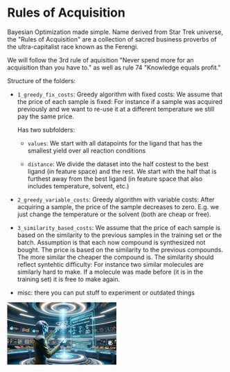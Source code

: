 # Rules of Acquisition

Bayesian Optimization made simple. Name derived from Star Trek universe, the "Rules of Acquisition" are a collection of sacred business proverbs of the ultra-capitalist race known as the Ferengi.

We will follow the 3rd rule of aquisition "Never spend more for an acquisition than you have to." as well as rule 74 "Knowledge equals profit."

Structure of the folders:

- `1_greedy_fix_costs`: Greedy algorithm with fixed costs:
  We assume that the price of each sample is fixed:
  For instance if a sample was acquired previously and we want to re-use it at a different temperature we still pay the same price.

  Has two subfolders:
  - `values`: We start with all datapoints for the ligand that has the smallest yield over all 
  reaction conditions

  - `distance`: We divide the dataset into the half costest to the best ligand (in feature space) and the rest. We start with the half that is furthest away from the best ligand (in feature space that also includes temperature, solvent, etc.)

- `2_greedy_variable_costs`: Greedy algorithm with variable costs: After acquiring a sample, the price of the sample decreases to zero. E.g. we just change the temperature or the solvent (both are cheap or free).

- `3_similarity_based_costs`: We assume that the price of each sample is based on the similarity to the previous samples in the training set or the batch. Assumption is that each now compound is synthesized not bought. The price is based on the similarity to the previous compounds. The more similar the cheaper the compound is. The similarity should reflect syntehtic difficulty: For instance two similar molecules are similarly hard to make. If a molecule was made before (it is in the training set) it is free to make again.


- misc: there you can put stuff to experiment or outdated things

<img src="rules.png" width="50%" height="50%" />
